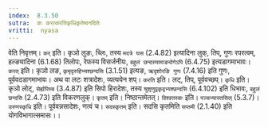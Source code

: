 ```yaml
---
index:  8.3.50
sutra:  कः करत्करतिकृधिकृतेष्वनदितेः
vritti:  nyasa
---
```


वेति निवृत्तम्। `कर्` इति। कृञो लुङः, च्लिः, तस्य `मदत्रे घस` (2.4.82) इत्यादिना लुक्, तिप्, गुणः रपरत्वम्, हल्ङ्यादिना (6.1.68) तिलोपः, रेफस्य विसर्जनीयः, `बहुलं छन्दस्यामाङ्योगेऽपि` (6.4.75) इत्यडागमाभावः। `करत्` इति। कृञो लङ, `कृमृदृरुहिभ्यश्छन्दसि` (3.1.51) इत्यङ, `ऋदृशोरङि गुणः` (7.4.16) इति गुणः, पूर्ववदडागमाभावः। अथ वा लटः शत्रादेशः, व्यत्ययेन शप्। `करति` इति। लट्, तिप्, पूर्ववच्छप्। `कृधि` इति। कृञो लोट्, `सेर्ह्यपिच्च` (3.4.87) इति सिपो हिरादेशः, तस्य `श्रुशृणुपृ़कृवृभ्यश्छन्दसि` (6.4.102) इति धिभावः, `बहुलं छन्दसि` (2.4.73) इति विकरणलुक्। `कृतम्` इति। निष्ठान्तमेतत्। `विश्वतस्कः` इति। `पञ्चभ्यास्तसिल्` (5.3.7)। `उरुणस्कृधि` इति। पूर्ववन्नसादेशः, णत्वं च। `सदस्कृतम्` इति। सदसि कृतमिति `सप्तमी` (2.1.40) इति योगविभागात्समासः।।


